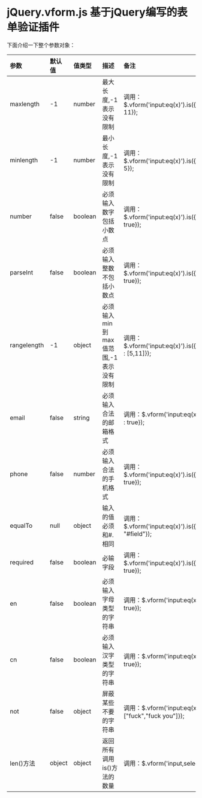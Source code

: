 # jQuery.vform.js 基于jQuery编写的表单验证插件

下面介绍一下整个参数对象：

| 参数 | 默认值 | 值类型 | 描述 | 备注 |
|:----|:----|:----|:----|:----|
| maxlength | -1 | number | 最大长度,-1表示没有限制 | 调用：$.vform('input:eq(x)').is({maxlength : 11}); |
| minlength | -1 | number | 最小长度,-1表示没有限制 | 调用：$.vform('input:eq(x)').is({minlength : 5}); |
| number | false | boolean | 必须输入数字包括小数点 | 调用：$.vform('input:eq(x)').is({number : true}); |
| parseInt | false | boolean | 必须输入整数不包括小数点 | 调用：$.vform('input:eq(x)').is({parseInt : true}); |
| rangelength | -1 | object | 必须输入min到max值范围,-1表示没有限制 | 调用：$.vform('input:eq(x)').is({rangelength : [5,11]}); |
| email | false | string | 必须输入合法的邮箱格式 | 调用：$.vform('input:eq(x)').is({email : true}); |
| phone | false | number | 必须输入合法的手机格式 | 调用：$.vform('input:eq(x)').is({phone : true}); |
| equalTo | null | object | 输入的值必须和#.相同 | 调用：$.vform('input:eq(x)').is({equalTo : "#field"}); |
| required | false | boolean | 必输字段 | 调用：$.vform('input:eq(x)').is({required : true}); |
| en | false | boolean | 必须输入字母类型的字符串 | 调用：$.vform('input:eq(x)').is({en : true}); |
| cn | false | boolean | 必须输入汉字类型的字符串 | 调用：$.vform('input:eq(x)').is({cn : true}); |
| not | false | object | 屏蔽某些不要的字符串 | 调用：$.vform('input:eq(x)').is({not : ["fuck","fuck you"]}); |
| len()方法 | object | object | 返回所有调用is()方法的数量 | 调用：$.vform('input,select').len(); |